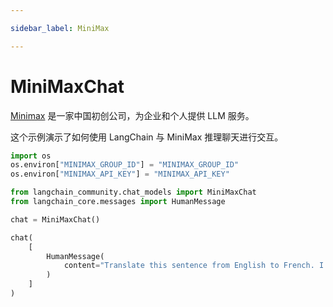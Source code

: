 ```yaml
---

sidebar_label: MiniMax

---
```


# MiniMaxChat

[Minimax](https://api.minimax.chat) 是一家中国初创公司，为企业和个人提供 LLM 服务。

这个示例演示了如何使用 LangChain 与 MiniMax 推理聊天进行交互。

```python
import os
os.environ["MINIMAX_GROUP_ID"] = "MINIMAX_GROUP_ID"
os.environ["MINIMAX_API_KEY"] = "MINIMAX_API_KEY"
```

```python
from langchain_community.chat_models import MiniMaxChat
from langchain_core.messages import HumanMessage
```

```python
chat = MiniMaxChat()
```

```python
chat(
    [
        HumanMessage(
            content="Translate this sentence from English to French. I love programming."
        )
    ]
)
```
